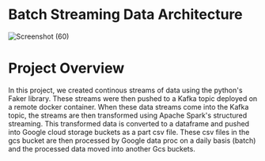 # Batch Streaming Data Architecture 

![Screenshot (60)](https://github.com/adunajiye/BatchStreaming_Spark/assets/80220180/43476b56-21ed-4853-9dac-ceeb567dbe3c)


# Project Overview

In this project, we created continous streams of data using the python's Faker library. These streams were then pushed to a Kafka topic deployed on a remote docker container. When these data streams come into the Kafka topic, the streams are then transformed using Apache Spark's structured streaming. This transformed data is converted to a dataframe and pushed into Google cloud storage buckets as a part csv file. These csv files in the gcs bucket are then processed by Google data proc on a daily basis (batch) and the processed data moved into another Gcs buckets.
